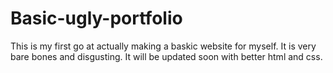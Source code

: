 # Basic-ugly-portfolio
This is my first go at actually making a baskic website for myself. It is very bare bones and disgusting. It will be updated soon with better html and css.
